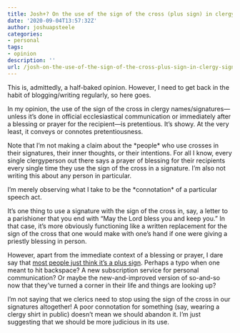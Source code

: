 ```yaml
---
title: Josh+? On the use of the sign of the cross (plus sign) in clergy signatures
date: '2020-09-04T13:57:32Z'
author: joshuapsteele
categories:
- personal
tags:
- opinion
description: ''
url: /josh-on-the-use-of-the-sign-of-the-cross-plus-sign-in-clergy-signatures/
---
```

This is, admittedly, a half-baked opinion. However, I need to get back in the habit of blogging/writing regularly, so here goes.

In my opinion, the use of the sign of the cross in clergy names/signatures—unless it’s done in official ecclesiastical communication or immediately after a blessing or prayer for the recipient—is pretentious. It’s showy. At the very least, it conveys or connotes pretentiousness.

Note that I’m not making a claim about the \*people\* who use crosses in their signatures, their inner thoughts, or their intentions. For all I know, every single clergyperson out there says a prayer of blessing for their recipients every single time they use the sign of the cross in a signature. I’m also not writing this about any person in particular.

I’m merely observing what I take to be the \*connotation\* of a particular speech act.

It’s one thing to use a signature with the sign of the cross in, say, a letter to a parishioner that you end with “May the Lord bless you and keep you.” In that case, it’s more obviously functioning like a written replacement for the sign of the cross that one would make with one’s hand if one were giving a priestly blessing in person.

However, apart from the immediate context of a blessing or prayer, I dare say that [most people just think it’s a plus sign](https://qr.ae/pNA4ts). Perhaps a typo when one meant to hit backspace? A new subscription service for personal communication? Or maybe the new-and-improved version of so-and-so now that they’ve turned a corner in their life and things are looking up?

I’m not saying that we clerics need to stop using the sign of the cross in our signatures altogether! A poor connotation for something (say, wearing a clergy shirt in public) doesn’t mean we should abandon it. I’m just suggesting that we should be more judicious in its use.